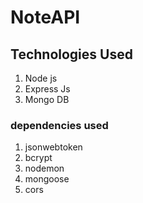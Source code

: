 # NoteAPI
## Technologies Used
1. Node js
2. Express Js
3. Mongo DB

### dependencies used
1. jsonwebtoken
2. bcrypt
3. nodemon
4. mongoose
5. cors
